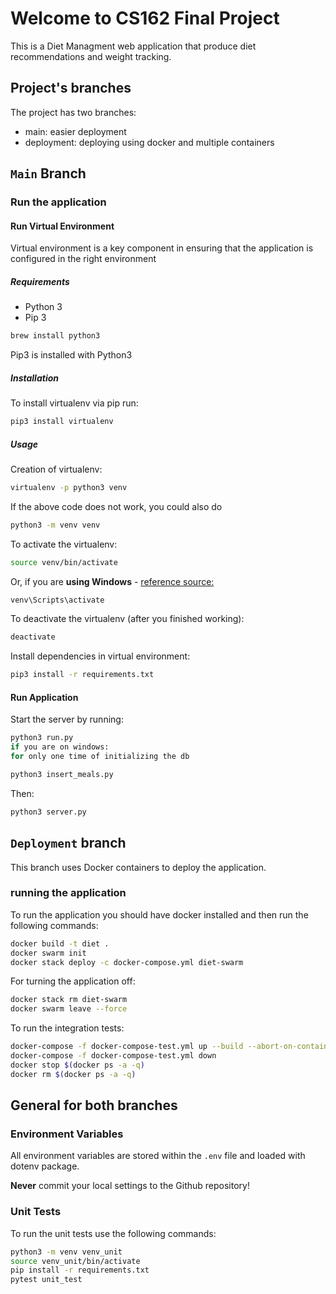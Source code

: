 # Welcome to CS162 Final Project

This is a Diet Managment web application that produce diet recommendations and weight tracking.

## Project's branches

The project has two branches:

- main: easier deployment
- deployment: deploying using docker and multiple containers

## `Main` Branch
### Run the application
#### Run Virtual Environment

Virtual environment is a key component in ensuring that the application is configured in the right environment

##### Requirements

- Python 3
- Pip 3

```bash
brew install python3
```

Pip3 is installed with Python3

##### Installation

To install virtualenv via pip run:

```bash
pip3 install virtualenv
```

##### Usage

Creation of virtualenv:

```bash
virtualenv -p python3 venv
```

If the above code does not work, you could also do

```bash
python3 -m venv venv
```

To activate the virtualenv:

```bash
source venv/bin/activate
```

Or, if you are **using Windows** - [reference source:](https://stackoverflow.com/questions/8921188/issue-with-virtualenv-cannot-activate)

```bash
venv\Scripts\activate
```

To deactivate the virtualenv (after you finished working):

```bash
deactivate
```

Install dependencies in virtual environment:

```bash
pip3 install -r requirements.txt
```

#### Run Application

Start the server by running:

```bash
python3 run.py
if you are on windows:
for only one time of initializing the db
```

```bash
python3 insert_meals.py
```

Then:

```bash
python3 server.py
```

## `Deployment` branch

This branch uses Docker containers to deploy the application.

### running the application

To run the application you should have docker installed and then run the following commands:

```bash
docker build -t diet .
docker swarm init
docker stack deploy -c docker-compose.yml diet-swarm
```

For turning the application off:

```bash
docker stack rm diet-swarm
docker swarm leave --force
```

To run the integration tests:

```bash
docker-compose -f docker-compose-test.yml up --build --abort-on-container-exit test
docker-compose -f docker-compose-test.yml down
docker stop $(docker ps -a -q)
docker rm $(docker ps -a -q)
```

## General for both branches

### Environment Variables

All environment variables are stored within the `.env` file and loaded with dotenv package.

**Never** commit your local settings to the Github repository!

### Unit Tests

To run the unit tests use the following commands:

```bash
python3 -m venv venv_unit
source venv_unit/bin/activate
pip install -r requirements.txt
pytest unit_test
```
